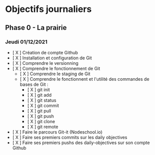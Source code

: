 # Objectifs journaliers

## Phase 0 - La prairie

### Jeudi 01/12/2021


* [ X ] Création de compte Github
* [ X ] Installation et configuration de Git
* [ X ] Comprendre le versionning
* [ X ] Comprendre le fonctionnement de Git
  * [ X ] Comprendre le staging de Git
  * [ X ] Comprendre le fonctionnent et l'utilité des commandes de bases de Git :
    * [ X ] git init
    * [ X ] git add
    * [ X ] git status
    * [ X ] git commit
    * [ X ] git pull
    * [ X ] git push
    * [ X ] git clone
    * [ X ] git remote
* [ X ] Faire le parcours Git-it (Nodeschool.io)
* [ X ] Faire ses premiers commits sur les daily objectives
* [ X ] Faire ses premiers pushs des daily-objectives sur son compte Github

